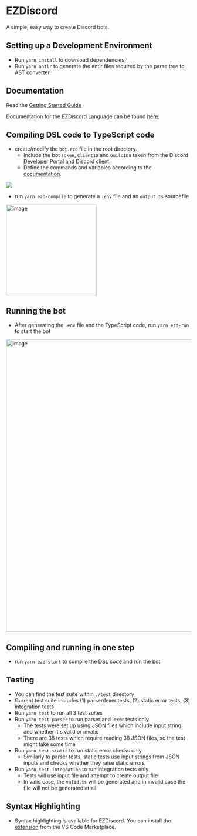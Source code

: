 # EZDiscord

A simple, easy way to create Discord bots.

## Setting up a Development Environment

- Run `yarn install` to download dependencies
- Run `yarn antlr` to generate the antlr files required by the parse tree to AST converter.

## Documentation

Read the [Getting Started Guide](https://github.students.cs.ubc.ca/CPSC410-2022W-T1/Project1Group2/wiki/Getting-Started)

Documentation for the EZDiscord Language can be found [here](https://github.students.cs.ubc.ca/CPSC410-2022W-T1/Project1Group2/wiki/Language-Documentation).

## Compiling DSL code to TypeScript code

- create/modify the `bot.ezd` file in the root directory. 
  - Include the bot `Token`, `ClientID` and `GuildID`s taken from the Discord Developer Portal and Discord client.
  - Define the commands and variables according to the [documentation](https://github.students.cs.ubc.ca/CPSC410-2022W-T1/Project1Group2/wiki/Language-Documentation).

![](https://media.github.students.cs.ubc.ca/user/10171/files/58805e5c-486e-45d3-8dc0-241148cedb39)

- run `yarn ezd-compile` to generate a `.env` file and an `output.ts` sourcefile
<img width="247" alt="image" src="https://media.github.students.cs.ubc.ca/user/808/files/0efbcdf7-9497-472b-9eb0-4f6c5efd6f8b">

## Running the bot

- After generating the `.env` file and the TypeScript code, run `yarn ezd-run` to start the bot

<img width="795" alt="image" src="https://media.github.students.cs.ubc.ca/user/808/files/31a430ae-652e-49c5-907f-3923db7d5197">

## Compiling and running in one step

- run `yarn ezd-start` to compile the DSL code and run the bot

## Testing

- You can find the test suite within `./test` directory
- Current test suite includes (1) parser/lexer tests, (2) static error tests, (3) integration tests
- Run `yarn test` to run all 3 test suites
- Run `yarn test-parser` to run parser and lexer tests only
  - The tests were set up using JSON files which include input string and whether it's valid or invalid
  - There are 38 tests which require reading 38 JSON files, so the test might take some time
- Run `yarn test-static` to run static error checks only
  - Similarly to parser tests, static tests use input strings from JSON inputs and checks whether they raise static errors
- Run `yarn test-integration` to run integration tests only
  - Tests will use input file and attempt to create output file 
  - In valid case, the `valid.ts` will be generated and in invalid case the file will not be generated at all

## Syntax Highlighting

- Syntax highlighting is available for EZDiscord. You can install the [extension](https://marketplace.visualstudio.com/items?itemName=AsadDhorajiwala.ezdiscord-syntax-highlighter) from the VS Code Marketplace.
